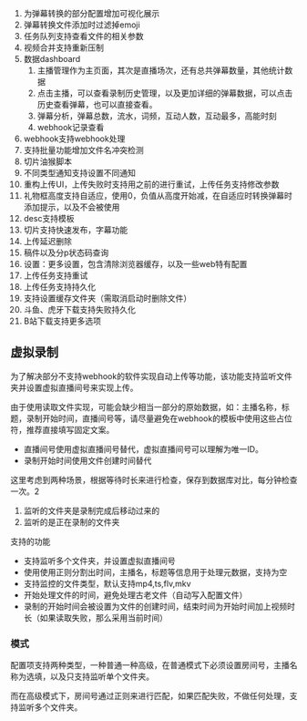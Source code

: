 1. 为弹幕转换的部分配置增加可视化展示
2. 弹幕转换文件添加时过滤掉emoji
3. 任务队列支持查看文件的相关参数
4. 视频合并支持重新压制
5. 数据dashboard
   1. 主播管理作为主页面，其次是直播场次，还有总共弹幕数量，其他统计数据
   2. 点击主播，可以查看录制历史管理，以及更加详细的弹幕数据，可以点击历史查看弹幕，也可以直接查看。
   3. 弹幕分析，弹幕总数，流水，词频，互动人数，互动最多，高能时刻
   4. webhook记录查看
6. webhook支持webhook处理
7. 支持批量功能增加文件名冲突检测
8. 切片油猴脚本
9. 不同类型通知支持设置不同通知
10. 重构上传UI，上传失败时支持用之前的进行重试，上传任务支持修改参数
11. 礼物框高度支持自适应，使用0，负值从高度开始减，在自适应时转换弹幕时添加提示，以及不会被使用
12. desc支持模板
13. 切片支持快速发布，字幕功能
14. 上传延迟删除
15. 稿件以及分p状态码查询
16. 设置：更多设置，包含清除浏览器缓存，以及一些web特有配置
17. 上传任务支持重试
18. 上传任务支持持久化
19. 支持设置缓存文件夹（需取消启动时删除文件）
20. 斗鱼、虎牙下载支持失败持久化
21. B站下载支持更多选项

## 虚拟录制

为了解决部分不支持webhook的软件实现自动上传等功能，该功能支持监听文件夹并设置虚拟直播间号来实现上传。

由于使用读取文件实现，可能会缺少相当一部分的原始数据，如：主播名称，标题，录制开始时间，直播间号等，请尽量避免在webhook的模板中使用这些占位符，推荐直接填写固定文案。

- 直播间号使用虚拟直播间号替代，虚拟直播间号可以理解为唯一ID。
- 录制开始时间使用文件创建时间替代

这里考虑到两种场景，根据等待时长来进行检查，保存到数据库对比，每分钟检查一次。2

1. 监听的文件夹是录制完成后移动过来的
2. 监听的是正在录制的文件夹

支持的功能

- 支持监听多个文件夹，并设置虚拟直播间号
- 使用使用正则分割出时间，主播名，标题等信息用于处理元数据，支持为空
- 支持监控的文件类型，默认支持mp4,ts,flv,mkv
- 开始处理文件的时间，避免处理古老文件（自动写入配置文件）
- 录制的开始时间会被设置为文件的创建时间，结束时间为开始时间加上视频时长（如果读取失败，那么采用当前时间）

### 模式

配置项支持两种类型，一种普通一种高级，在普通模式下必须设置房间号，主播名称为选填，以及只支持监听单个文件夹。

而在高级模式下，房间号通过正则来进行匹配，如果匹配失败，不做任何处理，支持监听多个文件夹。
